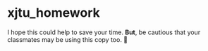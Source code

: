 # xjtu_homework

I hope this could help to save your time.
**But**, be cautious that your classmates may be using this copy too. 🤪
